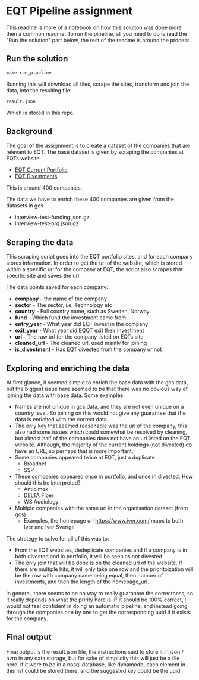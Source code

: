 # EQT Pipeline assignment
This readme is more of a notebook on how this solution was done more then a common readme. To run the pipeline, all you need to do is read the "Run the solution" part below, the rest of the readme is around the process.

## Run the solution
```sh
make run_pipeline
```

Running this will download all files, scrape the sites, transform and join the data, into the resulting file:
```sh
result.json
```
Which is stored in this repo.

## Background
The goal of the assignment is to create a dataset of the companies that are relevant to EQT. 
The base dataset is given by scraping the companies at EQTs website
- [EQT Current Portfolio](https://eqtgroup.com/current-portfolio/)
- [EQT Divestments](https://eqtgroup.com/current-portfolio/)

This is around 400 companies. 

The data we have to enrich these 400 companies are given from the datasets in gcs
- interview-test-funding.json.gz
- interview-test-org.json.gz

## Scraping the data
This scraping script goes into the EQT portfolio sites, and for each company stores information.
In order to get the url of the website, which is stored within a specific url for the company at EQT,
the script also scrapes that specific site and saves the url. 

The data points saved for each company:
- **company** - the name of the company
- **sector** - The sector, i.e. Technology etc
- **country** - Full country name, such as Sweden, Norway
- **fund** - Which fund the investment came from
- **entry_year** - What year did EQT invest in the company
- **exit_year** - What year did EQQT exit their investment
- **url** - The raw url for the company listed on EQTs site
- **cleaned_url** - The cleaned url, used mainly for joining
- **is_divestment** - Has EQT divested from the company or not

## Exploring and enriching the data
At first glance, it seemed simple to enrich the base data with the gcs data, but the biggest issue here seemed to be that there was no obvious way of joining the data with base data. Some examples:
- Names are not unique in gcs data, and they are not even unique on a country level. So joining on this would not give any guarantee that the data is enriched with the correct data.
- The only key that seemed reasonable was the url of the company, this also had some issues which could somewhat be resolved by cleaning, but almost half of the companies does not have an url listed on the EQT website. Although, the majority of the current holdings (not divested) do have an URL, so perhaps that is more important.
- Some companies appeared twice at EQT, just a duplicate
    - Broadnet 
    - SSP
- These companies appeared once in portfolio, and once in divested. How should this be interpreted?
    - Anticimex
    - DELTA Fiber
    - WS Audiology
- Multiple companies with the same url in the organisation dataset (from gcs) 
    - Examples, the homepage url https://www.iver.com/ maps to both Iver and Iver Sverige

The strategy to solve for all of this was to:
- From the EQT websites, dedeplicate companies and if a company is in both divested and in portfolio, it will be seen as not divested.
- The only join that will be done is on the cleaned url of the website. If there are multiple hits, it will only take one row and the prioritoization will be the row with company name being equal, then number of investments, and then the length of the homepage_url.

In general, there seems to be no way to really guarantee the correctness, so it really depends on what the pririty here is. If it should be 100% correct, I would not feel confident in doing an automatic pipeline, and instead going through the companies one by one to get the corresponding uuid if it exists for the company.

## Final output
Final output is the result.json file, the instructions said to store it in json / avro in any data storage, but for sake of simplicity this will just be a file here. If it were to be in a nosql database, like dynamodb, each element in this list could be stored there, and the suggested key could be the uuid.